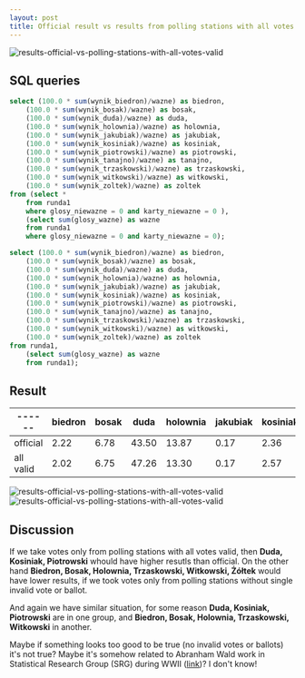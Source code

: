 ```yaml
---
layout: post
title: Official result vs results from polling stations with all votes and ballots valid - round 1 - presidential election, Poland, 2020
---
```

![results-official-vs-polling-stations-with-all-votes-valid]({{site.baseurl}}/assets/img/results-official-vs-polling-stations-with-all-votes-valid.png)
<!--more-->

## SQL queries
```sql
select (100.0 * sum(wynik_biedron)/wazne) as biedron,
    (100.0 * sum(wynik_bosak)/wazne) as bosak,
    (100.0 * sum(wynik_duda)/wazne) as duda,
    (100.0 * sum(wynik_holownia)/wazne) as holownia,
    (100.0 * sum(wynik_jakubiak)/wazne) as jakubiak,
    (100.0 * sum(wynik_kosiniak)/wazne) as kosiniak,
    (100.0 * sum(wynik_piotrowski)/wazne) as piotrowski,
    (100.0 * sum(wynik_tanajno)/wazne) as tanajno,
    (100.0 * sum(wynik_trzaskowski)/wazne) as trzaskowski,
    (100.0 * sum(wynik_witkowski)/wazne) as witkowski,
    (100.0 * sum(wynik_zoltek)/wazne) as zoltek
from (select *
    from runda1
    where glosy_niewazne = 0 and karty_niewazne = 0 ),
    (select sum(glosy_wazne) as wazne
    from runda1
    where glosy_niewazne = 0 and karty_niewazne = 0);
```

```sql
select (100.0 * sum(wynik_biedron)/wazne) as biedron,
    (100.0 * sum(wynik_bosak)/wazne) as bosak,
    (100.0 * sum(wynik_duda)/wazne) as duda,
    (100.0 * sum(wynik_holownia)/wazne) as holownia,
    (100.0 * sum(wynik_jakubiak)/wazne) as jakubiak,
    (100.0 * sum(wynik_kosiniak)/wazne) as kosiniak,
    (100.0 * sum(wynik_piotrowski)/wazne) as piotrowski,
    (100.0 * sum(wynik_tanajno)/wazne) as tanajno,
    (100.0 * sum(wynik_trzaskowski)/wazne) as trzaskowski,
    (100.0 * sum(wynik_witkowski)/wazne) as witkowski,
    (100.0 * sum(wynik_zoltek)/wazne) as zoltek
from runda1,
    (select sum(glosy_wazne) as wazne
    from runda1);
```

## Result

| ------    | biedron | bosak | duda  | holownia | jakubiak | kosiniak | piotrowski | tanajno | trzaskowski | witkowski | zoltek |
|-----------|---------|-------|-------|----------|----------|----------|------------|---------|-------------|-----------|--------|
| official  | 2.22    | 6.78  | 43.50 | 13.87    | 0.17     | 2.36     | 0.11       | 0.14    | 30.46       | 0.14      | 0.23   |
| all valid | 2.02    | 6.75  | 47.26 | 13.30    | 0.17     | 2.57     | 0.11       | 0.14    | 27.32       | 0.12      | 0.22   |

![results-official-vs-polling-stations-with-all-votes-valid]({{site.baseurl}}/assets/img/results-official-vs-polling-stations-with-all-votes-valid.png)
![results-official-vs-polling-stations-with-all-votes-valid]({{site.baseurl}}/assets/img/results-official-vs-polling-stations-with-all-votes-valid-2.png)

## Discussion

If we take votes only from polling stations with all votes valid, then **Duda, Kosiniak, Piotrowski** whould have higher resutls than official.
On the other hand **Biedron, Bosak, Holownia, Trzaskowski, Witkowski, Żółtek** would have lower results, if we took votes only from polling stations without single invalid vote or ballot.

And again we have similar situation, for some reason **Duda, Kosiniak, Piotrowski** are in one group, and **Biedron, Bosak, Holownia, Trzaskowski, Witkowski** in another.

Maybe if something looks too good to be true (no invalid votes or ballots) it's not true?
Maybe it's somehow related to Abranham Wald work in Statistical Research Group (SRG) during WWII ([link](https://medium.com/@penguinpress/an-excerpt-from-how-not-to-be-wrong-by-jordan-ellenberg-664e708cfc3d
))? I don't know!
